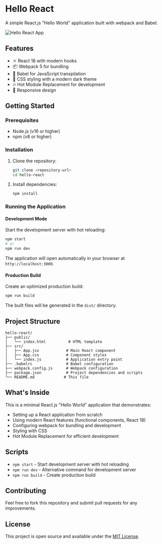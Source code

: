 # Hello React

A simple React.js "Hello World" application built with webpack and Babel.

![Hello React App](https://github.com/user-attachments/assets/834e09ed-91b7-47c7-bcc5-d789c94b8b9a)

## Features

- ⚛️ React 18 with modern hooks
- 📦 Webpack 5 for bundling
- 🔄 Babel for JavaScript transpilation
- 🎨 CSS styling with a modern dark theme
- 🔥 Hot Module Replacement for development
- 📱 Responsive design

## Getting Started

### Prerequisites

- Node.js (v16 or higher)
- npm (v8 or higher)

### Installation

1. Clone the repository:
   ```bash
   git clone <repository-url>
   cd hello-react
   ```

2. Install dependencies:
   ```bash
   npm install
   ```

### Running the Application

#### Development Mode
Start the development server with hot reloading:
```bash
npm start
# or
npm run dev
```

The application will open automatically in your browser at `http://localhost:3000`.

#### Production Build
Create an optimized production build:
```bash
npm run build
```

The built files will be generated in the `dist/` directory.

## Project Structure

```
hello-react/
├── public/
│   └── index.html          # HTML template
├── src/
│   ├── App.jsx            # Main React component
│   ├── App.css            # Component styles
│   └── index.js           # Application entry point
├── .babelrc               # Babel configuration
├── webpack.config.js      # Webpack configuration
├── package.json           # Project dependencies and scripts
└── README.md             # This file
```

## What's Inside

This is a minimal React.js "Hello World" application that demonstrates:

- Setting up a React application from scratch
- Using modern React features (functional components, React 18)
- Configuring webpack for bundling and development
- Styling with CSS
- Hot Module Replacement for efficient development

## Scripts

- `npm start` - Start development server with hot reloading
- `npm run dev` - Alternative command for development server
- `npm run build` - Create production build

## Contributing

Feel free to fork this repository and submit pull requests for any improvements.

## License

This project is open source and available under the [MIT License](LICENSE).